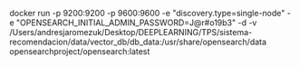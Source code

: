 
docker run -p 9200:9200 -p 9600:9600 -e "discovery.type=single-node" -e "OPENSEARCH_INITIAL_ADMIN_PASSWORD=J@r#o19b3" -d -v /Users/andresjaromezuk/Desktop/DEEPLEARNING/TPS/sistema-recomendacion/data/vector_db/db_data:/usr/share/opensearch/data opensearchproject/opensearch:latest